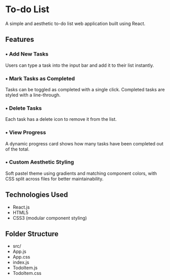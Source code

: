 # To-do List

A simple and aesthetic to-do list web application built using React.

## Features

### • Add New Tasks
Users can type a task into the input bar and add it to their list instantly.

### • Mark Tasks as Completed
Tasks can be toggled as completed with a single click. Completed tasks are styled with a line-through.

### • Delete Tasks
Each task has a delete icon to remove it from the list.

### • View Progress
A dynamic progress card shows how many tasks have been completed out of the total.

### • Custom Aesthetic Styling
Soft pastel theme using gradients and matching component colors, with CSS split across files for better maintainability.

## Technologies Used

- React.js
- HTML5
- CSS3 (modular component styling)

## Folder Structure
- src/
- App.js
- App.css
- index.js
- TodoItem.js
- TodoItem.css
